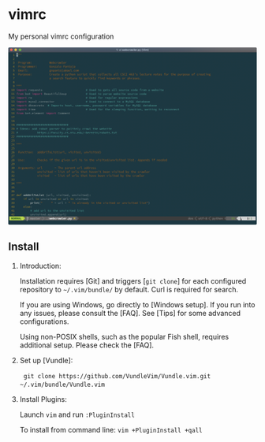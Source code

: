 # vimrc
My personal vimrc configuration 

![VimScreenshot.png](screenshots/VimScreenshot.png)

## Install 

1. Introduction:

   Installation requires [Git] and triggers [`git clone`] for each configured repository to `~/.vim/bundle/` by default.
   Curl is required for search.

   If you are using Windows, go directly to [Windows setup]. If you run into any issues, please consult the [FAQ].
   See [Tips] for some advanced configurations.

   Using non-POSIX shells, such as the popular Fish shell, requires additional setup. Please check the [FAQ].

2. Set up [Vundle]:

   ` git clone https://github.com/VundleVim/Vundle.vim.git ~/.vim/bundle/Vundle.vim`


3. Install Plugins:

   Launch `vim` and run `:PluginInstall`

   To install from command line: `vim +PluginInstall +qall`
